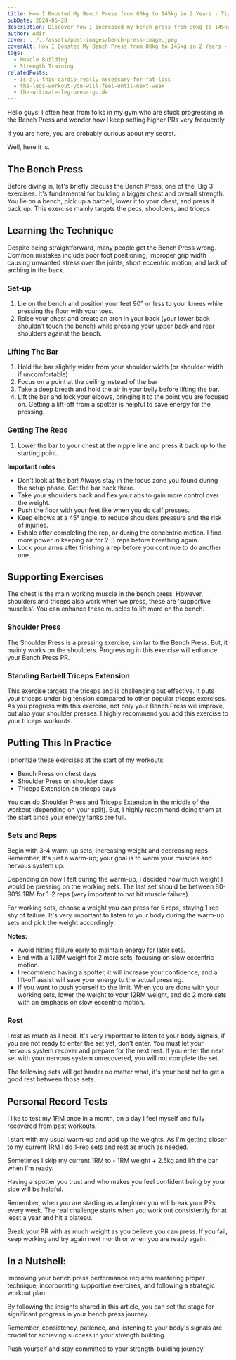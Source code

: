 ```yaml
---
title: How I Boosted My Bench Press from 80kg to 145kg in 2 Years - Tips to Help You Do the Same
pubDate: 2024-05-20
description: Discover how I increased my bench press from 80kg to 145kg in 2 years with effective techniques, supportive exercises, and strategic workout plans that can help you achieve similar results.
author: Adir
cover: ../../assets/post-images/bench-press-image.jpeg
coverAlt: How I Boosted My Bench Press from 80kg to 145kg in 2 Years - Tips to Help You Do the Same
tags:
  - Muscle Building
  - Strength Training
relatedPosts:
  - is-all-this-cardio-really-necessary-for-fat-loss
  - the-legs-workout-you-will-feel-until-next-week
  - the-ultimate-leg-press-guide
---
```


Hello guys! I often hear from folks in my gym who are stuck progressing in the Bench Press and wonder how I keep setting higher PRs very frequently.

If you are here, you are probably curious about my secret.

Well, here it is.

## The Bench Press

Before diving in, let's briefly discuss the Bench Press, one of the 'Big 3' exercises. It's fundamental for building a bigger chest and overall strength. You lie on a bench, pick up a barbell, lower it to your chest, and press it back up. This exercise mainly targets the pecs, shoulders, and triceps.

## Learning the Technique

Despite being straightforward, many people get the Bench Press wrong. Common mistakes include poor foot positioning, improper grip width causing unwanted stress over the joints, short eccentric motion, and lack of arching in the back.

### Set-up

1. Lie on the bench and position your feet 90° or less to your knees while pressing the floor with your toes.
2. Raise your chest and create an arch in your back (your lower back shouldn’t touch the bench) while pressing your upper back and rear shoulders against the bench.

### Lifting The Bar

1. Hold the bar slightly wider from your shoulder width (or shoulder width if uncomfortable)
2. Focus on a point at the ceiling instead of the bar
3. Take a deep breath and hold the air in your belly before lifting the bar.
4. Lift the bar and lock your elbows, bringing it to the point you are focused on. Getting a lift-off from a spotter is helpful to save energy for the pressing.

### Getting The Reps

1. Lower the bar to your chest at the nipple line and press it back up to the starting point.

**Important notes**

- Don't look at the bar! Always stay in the focus zone you found during the setup phase. Get the bar back there.
- Take your shoulders back and flex your abs to gain more control over the weight.
- Push the floor with your feet like when you do calf presses.
- Keep elbows at a 45° angle, to reduce shoulders pressure and the risk of injuries.
- Exhale after completing the rep, or during the concentric motion. I find more power in keeping air for 2-3 reps before breathing again.
- Lock your arms after finishing a rep before you continue to do another one.

## Supporting Exercises

The chest is the main working muscle in the bench press. However, shoulders and triceps also work when we press, these are 'supportive muscles'. You can enhance these muscles to lift more on the bench.

### Shoulder Press

The Shoulder Press is a pressing exercise, similar to the Bench Press. But, it mainly works on the shoulders. Progressing in this exercise will enhance your Bench Press PR.

### Standing Barbell Triceps Extension

This exercise targets the triceps and is challenging but effective. It puts your triceps under big tension compared to other popular triceps exercises. As you progress with this exercise, not only your Bench Press will improve, but also your shoulder presses. I highly recommend you add this exercise to your triceps workouts.

## Putting This In Practice

I prioritize these exercises at the start of my workouts:

- Bench Press on chest days
- Shoulder Press on shoulder days
- Triceps Extension on triceps days

You can do Shoulder Press and Triceps Extension in the middle of the workout (depending on your split). But, I highly recommend doing them at the start since your energy tanks are full.

### Sets and Reps

Begin with 3-4 warm-up sets, increasing weight and decreasing reps. Remember, It's just a warm-up; your goal is to warm your muscles and nervous system up.

Depending on how I felt during the warm-up, I decided how much weight I would be pressing on the working sets. The last set should be between 80-90% 1RM for 1-2 reps (very important to not hit muscle failure).

For working sets, choose a weight you can press for 5 reps, staying 1 rep shy of failure. It's very important to listen to your body during the warm-up sets and pick the weight accordingly.

**Notes:**

- Avoid hitting failure early to maintain energy for later sets.
- End with a 12RM weight for 2 more sets, focusing on slow eccentric motion.
- I recommend having a spotter, it will increase your confidence, and a lift-off assist will save your energy to the actual pressing.
- If you want to push yourself to the limit. When you are done with your working sets, lower the weight to your 12RM weight, and do 2 more sets with an emphasis on slow eccentric motion.

### Rest

I rest as much as I need. It's very important to listen to your body signals, if you are not ready to enter the set yet, don't enter. You must let your nervous system recover and prepare for the next rest. If you enter the next set with your nervous system unrecovered, you will not complete the set.

The following sets will get harder no matter what, it's your best bet to get a good rest between those sets.

## Personal Record Tests

I like to test my 1RM once in a month, on a day I feel myself and fully recovered from past workouts.

I start with my usual warm-up and add up the weights. As I'm getting closer to my current 1RM I do 1-rep sets and rest as much as needed.

Sometimes I skip my current 1RM to - 1RM weight + 2.5kg and lift the bar when I'm ready.

Having a spotter you trust and who makes you feel confident being by your side will be helpful.

Remember, when you are starting as a beginner you will break your PRs every week. The real challenge starts when you work out consistently for at least a year and hit a plateau.

Break your PR with as much weight as you believe you can press. If you fail, keep working and try again next month or when you are ready again.

## In a Nutshell:

Improving your bench press performance requires mastering proper technique, incorporating supportive exercises, and following a strategic workout plan.

By following the insights shared in this article, you can set the stage for significant progress in your bench press journey.

Remember, consistency, patience, and listening to your body's signals are crucial for achieving success in your strength building.

Push yourself and stay committed to your strength-building journey!
